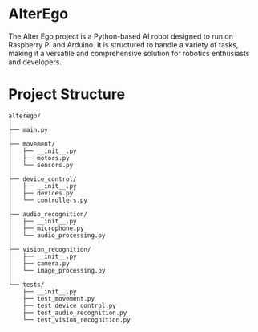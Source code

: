 # AlterEgo

The Alter Ego project is a Python-based AI robot designed to run on Raspberry Pi and Arduino. It is structured to handle a variety of tasks, making it a versatile and comprehensive solution for robotics enthusiasts and developers.



# Project Structure

```plaintext
alterego/
│
├── main.py
│
├── movement/
│   ├── __init__.py
│   ├── motors.py
│   └── sensors.py
│
├── device_control/
│   ├── __init__.py
│   ├── devices.py
│   └── controllers.py
│
├── audio_recognition/
│   ├── __init__.py
│   ├── microphone.py
│   └── audio_processing.py
│
├── vision_recognition/
│   ├── __init__.py
│   ├── camera.py
│   └── image_processing.py
│
└── tests/
    ├── __init__.py
    ├── test_movement.py
    ├── test_device_control.py
    ├── test_audio_recognition.py
    └── test_vision_recognition.py